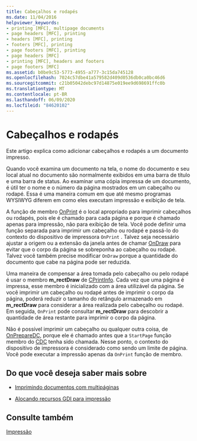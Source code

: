 ```yaml
---
title: Cabeçalhos e rodapés
ms.date: 11/04/2016
helpviewer_keywords:
- printing [MFC], multipage documents
- page headers [MFC], printing
- headers [MFC], printing
- footers [MFC], printing
- page footers [MFC], printing
- page headers [MFC]
- printing [MFC], headers and footers
- page footers [MFC]
ms.assetid: b0be9c53-5773-4955-a777-3c15da745128
ms.openlocfilehash: 7024c57dbe41a579582d409d0536db0ca0bc46d6
ms.sourcegitcommit: c21b05042debc97d14875e019ee9d698691ffc0b
ms.translationtype: MT
ms.contentlocale: pt-BR
ms.lasthandoff: 06/09/2020
ms.locfileid: "84620102"
---
```

# <a name="headers-and-footers"></a>Cabeçalhos e rodapés

Este artigo explica como adicionar cabeçalhos e rodapés a um documento impresso.

Quando você examina um documento na tela, o nome do documento e seu local atual no documento são normalmente exibidos em uma barra de título e uma barra de status. Ao examinar uma cópia impressa de um documento, é útil ter o nome e o número da página mostrados em um cabeçalho ou rodapé. Essa é uma maneira comum em que até mesmo programas WYSIWYG diferem em como eles executam impressão e exibição de tela.

A função de membro [OnPrint](reference/cview-class.md#onprint) é o local apropriado para imprimir cabeçalhos ou rodapés, pois ele é chamado para cada página e porque é chamado apenas para impressão, não para exibição de tela. Você pode definir uma função separada para imprimir um cabeçalho ou rodapé e passá-lo do contexto do dispositivo de impressora `OnPrint` . Talvez seja necessário ajustar a origem ou a extensão da janela antes de chamar [OnDraw](reference/cview-class.md#ondraw) para evitar que o corpo da página se sobreponha ao cabeçalho ou rodapé. Talvez você também precise modificar `OnDraw` porque a quantidade do documento que cabe na página pode ser reduzida.

Uma maneira de compensar a área tomada pelo cabeçalho ou pelo rodapé é usar o membro **m_rectDraw** de [CPrintInfo](reference/cprintinfo-structure.md). Cada vez que uma página é impressa, esse membro é inicializado com a área utilizável da página. Se você imprimir um cabeçalho ou rodapé antes de imprimir o corpo da página, poderá reduzir o tamanho do retângulo armazenado em **m_rectDraw** para considerar a área realizada pelo cabeçalho ou rodapé. Em seguida, `OnPrint` pode consultar **m_rectDraw** para descobrir a quantidade de área restante para imprimir o corpo da página.

Não é possível imprimir um cabeçalho ou qualquer outra coisa, de [OnPrepareDC](reference/cview-class.md#onpreparedc), porque ele é chamado antes que a `StartPage` função membro do [CDC](reference/cdc-class.md) tenha sido chamada. Nesse ponto, o contexto do dispositivo de impressora é considerado como sendo um limite de página. Você pode executar a impressão apenas da `OnPrint` função de membro.

## <a name="what-do-you-want-to-know-more-about"></a>Do que você deseja saber mais sobre

- [Imprimindo documentos com multipáginas](multipage-documents.md)

- [Alocando recursos GDI para impressão](allocating-gdi-resources.md)

## <a name="see-also"></a>Consulte também

[Impressão](printing.md)
